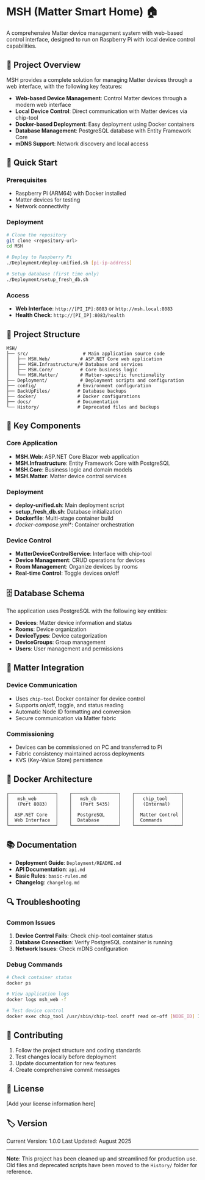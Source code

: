 # MSH (Matter Smart Home) 🏠

A comprehensive Matter device management system with web-based control interface, designed to run on Raspberry Pi with local device control capabilities.

## 🎯 Project Overview

MSH provides a complete solution for managing Matter devices through a web interface, with the following key features:

- **Web-based Device Management**: Control Matter devices through a modern web interface
- **Local Device Control**: Direct communication with Matter devices via chip-tool
- **Docker-based Deployment**: Easy deployment using Docker containers
- **Database Management**: PostgreSQL database with Entity Framework Core
- **mDNS Support**: Network discovery and local access

## 🚀 Quick Start

### Prerequisites
- Raspberry Pi (ARM64) with Docker installed
- Matter devices for testing
- Network connectivity

### Deployment
```bash
# Clone the repository
git clone <repository-url>
cd MSH

# Deploy to Raspberry Pi
./Deployment/deploy-unified.sh [pi-ip-address]

# Setup database (first time only)
./Deployment/setup_fresh_db.sh
```

### Access
- **Web Interface**: `http://[PI_IP]:8083` or `http://msh.local:8083`
- **Health Check**: `http://[PI_IP]:8083/health`

## 📁 Project Structure

```
MSH/
├── src/                    # Main application source code
│   ├── MSH.Web/           # ASP.NET Core web application
│   ├── MSH.Infrastructure/# Database and services
│   ├── MSH.Core/          # Core business logic
│   └── MSH.Matter/        # Matter-specific functionality
├── Deployment/            # Deployment scripts and configuration
├── config/               # Environment configuration
├── BackUpFiles/          # Database backups
├── docker/               # Docker configurations
├── docs/                 # Documentation
└── History/              # Deprecated files and backups
```

## 🔧 Key Components

### Core Application
- **MSH.Web**: ASP.NET Core Blazor web application
- **MSH.Infrastructure**: Entity Framework Core with PostgreSQL
- **MSH.Core**: Business logic and domain models
- **MSH.Matter**: Matter device control services

### Deployment
- **deploy-unified.sh**: Main deployment script
- **setup_fresh_db.sh**: Database initialization
- **Dockerfile**: Multi-stage container build
- **docker-compose*.yml**: Container orchestration

### Device Control
- **MatterDeviceControlService**: Interface with chip-tool
- **Device Management**: CRUD operations for devices
- **Room Management**: Organize devices by rooms
- **Real-time Control**: Toggle devices on/off

## 🗄️ Database Schema

The application uses PostgreSQL with the following key entities:
- **Devices**: Matter device information and status
- **Rooms**: Device organization
- **DeviceTypes**: Device categorization
- **DeviceGroups**: Group management
- **Users**: User management and permissions

## 🔌 Matter Integration

### Device Communication
- Uses `chip-tool` Docker container for device control
- Supports on/off, toggle, and status reading
- Automatic Node ID formatting and conversion
- Secure communication via Matter fabric

### Commissioning
- Devices can be commissioned on PC and transferred to Pi
- Fabric consistency maintained across deployments
- KVS (Key-Value Store) persistence

## 🐳 Docker Architecture

```
┌─────────────────┐    ┌─────────────────┐    ┌─────────────────┐
│   msh_web       │    │   msh_db        │    │   chip_tool     │
│   (Port 8083)   │    │   (Port 5435)   │    │   (Internal)    │
│                 │    │                 │    │                 │
│  ASP.NET Core   │    │  PostgreSQL     │    │  Matter Control │
│  Web Interface  │    │  Database       │    │  Commands       │
└─────────────────┘    └─────────────────┘    └─────────────────┘
```

## 📚 Documentation

- **Deployment Guide**: `Deployment/README.md`
- **API Documentation**: `api.md`
- **Basic Rules**: `basic-rules.md`
- **Changelog**: `changelog.md`

## 🔍 Troubleshooting

### Common Issues
1. **Device Control Fails**: Check chip-tool container status
2. **Database Connection**: Verify PostgreSQL container is running
3. **Network Issues**: Check mDNS configuration

### Debug Commands
```bash
# Check container status
docker ps

# View application logs
docker logs msh_web -f

# Test device control
docker exec chip_tool /usr/sbin/chip-tool onoff read on-off [NODE_ID] 1
```

## 🤝 Contributing

1. Follow the project structure and coding standards
2. Test changes locally before deployment
3. Update documentation for new features
4. Create comprehensive commit messages

## 📄 License

[Add your license information here]

## 🏷️ Version

Current Version: 1.0.0
Last Updated: August 2025

---

**Note**: This project has been cleaned up and streamlined for production use. Old files and deprecated scripts have been moved to the `History/` folder for reference.
